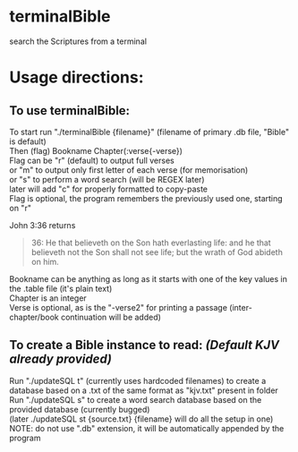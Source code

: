 # terminalBible
search the Scriptures from a terminal

# Usage directions:
## To use terminalBible:
  To start run "./terminalBible {filename}" (filename of primary .db file, "Bible" is default) <br>
  Then (flag) Bookname Chapter(:verse{-verse}) <br>
  Flag can be "r" (default) to output full verses <br>
  or "m" to output only first letter of each verse (for memorisation) <br>
  or "s" to perform a word search (will be REGEX later) <br>
  later will add "c" for properly formatted to copy-paste <br>
  Flag is optional, the program remembers the previously used one, starting on "r" <br>

  John 3:36 returns 
  <blockquote>36: He that believeth on the Son hath everlasting life: and he that believeth not the Son shall not see life; but the wrath of God abideth on him.</blockquote>
  Bookname can be anything as long as it starts with one of the key values in the .table file (it's plain text) <br>
  Chapter is an integer <br>
  Verse is optional, as is the "-verse2" for printing a passage (inter-chapter/book continuation will be added) <br>

## To create a Bible instance to read: <em>(Default KJV already provided)</em>
  Run "./updateSQL t" (currently uses hardcoded filenames) to create a database based on a .txt of the same format as "kjv.txt" present in folder <br>
  Run "./updateSQL s" to create a word search database based on the provided database (currently bugged) <br>
  (later ./updateSQL st {source.txt} {filename} will do all the setup in one) <br>
  NOTE: do not use ".db" extension, it will be automatically appended by the program <br>
